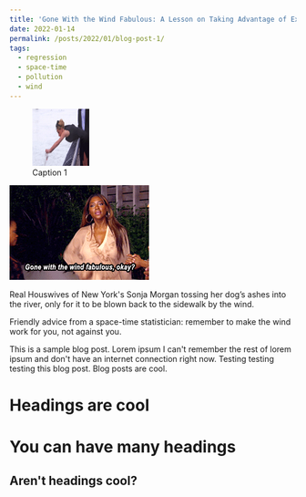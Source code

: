 ```yaml
---
title: 'Gone With the Wind Fabulous: A Lesson on Taking Advantage of External Forces in Life and Statistical Modeling'
date: 2022-01-14
permalink: /posts/2022/01/blog-post-1/
tags:
  - regression
  - space-time
  - pollution
  - wind
---
```


<figure>
    <img src="/images/sonja_morgan.gif" width="100px" height="100px">
    <figcaption>Caption 1</figcaption>
</figure>

<img src='/images/kenya_moore.gif'>

Real Houswives of New York's Sonja Morgan tossing her dog’s ashes into the river, only for it to be blown back to the sidewalk by the wind.

Friendly advice from a space-time statistician: remember to make the wind work for you, not against you.

This is a sample blog post. Lorem ipsum I can't remember the rest of lorem ipsum and don't have an internet connection right now. Testing testing testing this blog post. Blog posts are cool.

Headings are cool
======

You can have many headings
======

Aren't headings cool?
------
